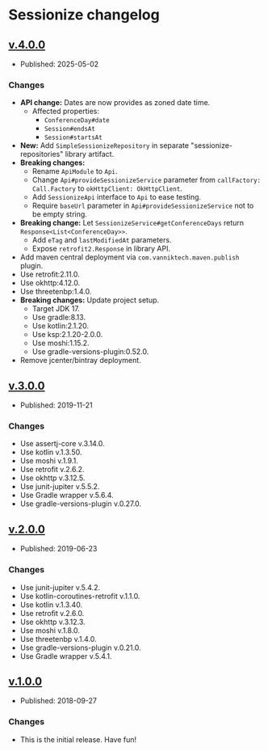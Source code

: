 # Sessionize changelog

## [v.4.0.0](https://github.com/johnjohndoe/sessionize/releases/tag/v.4.0.0)

* Published: 2025-05-02

### Changes

* **API change:** Dates are now provides as zoned date time.
  * Affected properties:
    * `ConferenceDay#date`
    * `Session#endsAt`
    * `Session#startsAt`
* **New:** Add `SimpleSessionizeRepository` in separate "sessionize-repositories" library artifact.
* **Breaking changes:**
  * Rename `ApiModule` to `Api`.
  * Change `Api#provideSessionizeService` parameter from `callFactory: Call.Factory` to `okHttpClient: OkHttpClient`.
  * Add `SessionizeApi` interface to `Api` to ease testing.
  * Require `baseUrl` parameter in `Api#provideSessionizeService` not to be empty string.
* **Breaking change:** Let `SessionizeService#getConferenceDays` return `Response<List<ConferenceDay>>`.
  * Add `eTag` and `lastModifiedAt` parameters.
  * Expose `retrofit2.Response` in library API.
* Add maven central deployment via `com.vanniktech.maven.publish` plugin.
* Use retrofit:2.11.0.
* Use okhttp:4.12.0.
* Use threetenbp:1.4.0.
* **Breaking changes:** Update project setup.
  * Target JDK 17.
  * Use gradle:8.13.
  * Use kotlin:2.1.20.
  * Use ksp:2.1.20-2.0.0.
  * Use moshi:1.15.2.
  * Use gradle-versions-plugin:0.52.0.
* Remove jcenter/bintray deployment.


## [v.3.0.0](https://github.com/johnjohndoe/sessionize/releases/tag/v.3.0.0)

* Published: 2019-11-21

### Changes

* Use assertj-core v.3.14.0.
* Use kotlin v.1.3.50.
* Use moshi v.1.9.1.
* Use retrofit v.2.6.2.
* Use okhttp v.3.12.5.
* Use junit-jupiter v.5.5.2.
* Use Gradle wrapper v.5.6.4.
* Use gradle-versions-plugin v.0.27.0.


## [v.2.0.0](https://github.com/johnjohndoe/sessionize/releases/tag/v.2.0.0)

* Published: 2019-06-23

### Changes

* Use junit-jupiter v.5.4.2.
* Use kotlin-coroutines-retrofit v.1.1.0.
* Use kotlin v.1.3.40.
* Use retrofit v.2.6.0.
* Use okhttp v.3.12.3.
* Use moshi v.1.8.0.
* Use threetenbp v.1.4.0.
* Use gradle-versions-plugin v.0.21.0.
* Use Gradle wrapper v.5.4.1.


## [v.1.0.0](https://github.com/johnjohndoe/sessionize/releases/tag/v.1.0.0)

* Published: 2018-09-27

### Changes

* This is the initial release. Have fun!
